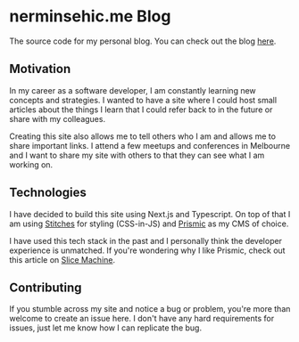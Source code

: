 # nerminsehic.me Blog

The source code for my personal blog. You can check out the blog [here](https://nerminsehic.me).

## Motivation
In my career as a software developer, I am constantly learning new concepts and strategies. I wanted to have a site where I could host small articles about the things I learn that I could refer back to in the future or share with my colleagues.

Creating this site also allows me to tell others who I am and allows me to share important links. I attend a few meetups and conferences in Melbourne and I want to share my site with others to that they can see what I am working on.

## Technologies
I have decided to build this site using Next.js and Typescript. On top of that I am using [Stitches](https://stitches.dev/) for styling (CSS-in-JS) and [Prismic](https://prismic.io/) as my CMS of choice.

I have used this tech stack in the past and I personally think the developer experience is unmatched. If you're wondering why I like Prismic, check out this article on [Slice Machine](https://prismic.io/blog/slice-machine-empowers-developers).

## Contributing
If you stumble across my site and notice a bug or problem, you're more than welcome to create an issue here. I don't have any hard requirements for issues, just let me know how I can replicate the bug.
